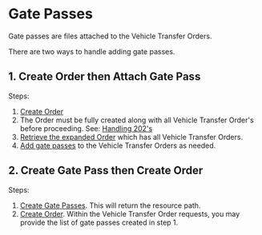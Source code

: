 # Gate Passes

Gate passes are files attached to the Vehicle Transfer Orders.

There are two ways to handle adding gate passes.

## 1. Create Order then Attach Gate Pass

Steps:
1. [Create Order](/b3A6NDE4MzU1MTY-create-an-order)
2. The Order must be fully created along with all Vehicle Transfer Order's before proceeding. See: [Handling 202's](/ZG9jOjQxODQyNzEw-handling-202-s)
3. [Retrieve the expanded Order](/b3A6NDE4MzU1MjI-retrieve-an-expanded-order) which has all Vehicle Transfer Orders.
4. [Add gate passes](/b3A6NDE4MzU1MzI-add-a-gate-pass) to the Vehicle Transfer Orders as needed.


## 2. Create Gate Pass then Create Order

Steps:
1. [Create Gate Passes](/b3A6NDE4MzU1MzA-create-a-gate-pass). This will return the resource path.
2. [Create Order](/b3A6NDE4MzU1MTY-create-an-order). Within the Vehicle Transfer Order requests, you may provide the list of gate passes created in step 1.
